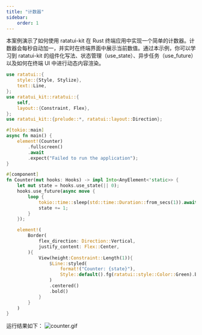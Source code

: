 ```yaml
---
title: "计数器"
sidebar:
    order: 1
---
```


本案例演示了如何使用 ratatui-kit 在 Rust 终端应用中实现一个简单的计数器。计数器会每秒自动加一，并实时在终端界面中展示当前数值。通过本示例，你可以学习到 ratatui-kit 的组件化写法、状态管理（use_state）、异步任务（use_future）以及如何在终端 UI 中进行动态内容渲染。

```rust
use ratatui::{
    style::{Style, Stylize},
    text::Line,
};
use ratatui_kit::ratatui::{
    self,
    layout::{Constraint, Flex},
};
use ratatui_kit::{prelude::*, ratatui::layout::Direction};

#[tokio::main]
async fn main() {
    element!(Counter)
        .fullscreen()
        .await
        .expect("Failed to run the application");
}

#[component]
fn Counter(mut hooks: Hooks) -> impl Into<AnyElement<'static>> {
    let mut state = hooks.use_state(|| 0);
    hooks.use_future(async move {
        loop {
            tokio::time::sleep(std::time::Duration::from_secs(1)).await;
            state += 1;
        }
    });

    element!(
        Border(
            flex_direction: Direction::Vertical,
            justify_content: Flex::Center,
        ){
            View(height:Constraint::Length(1)){
                $Line::styled(
                    format!("Counter: {state}"),
                    Style::default().fg(ratatui::style::Color::Green).bold(),
                )
                .centered()
                .bold()
            }
        }
    )
}
```

运行结果如下：
![counter.gif](/example/counter.gif)
